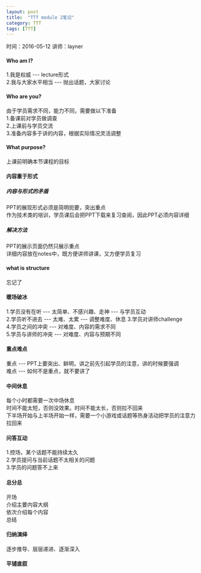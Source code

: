 ```yaml
---
layout: post
title:  "TTT module 2笔记"
category: TTT
tags: [TTT]
---
```


时间：2016-05-12  讲师：layner

#### Who am I?  
1.我是权威  ---  lecture形式  
2.我与大家水平相当  ---  抛出话题，大家讨论  
#### Who are you?  
由于学员需求不同，能力不同，需要做以下准备  
1.备课前对学员做调查  
2.上课前与学员交流  
3.准备内容多于讲的内容，根据实际情况灵活调整  
#### What purpose?  
上课前明确本节课程的目标  
#### 内容重于形式
##### 内容与形式的矛盾  
PPT的展现形式必须是简明扼要，突出重点  
作为技术类的培训，学员课后会把PPT下载来复习查阅，因此PPT必须内容详细  
##### 解决方法  
PPT的展示页面仍然只展示重点  
详细内容放在notes中，既方便讲师讲课，又方便学员复习  
#### what is structure
忘记了  
#### 暖场破冰
1.学员没有在听 --- 太简单、不感兴趣、走神 --- 与学员互动  
2.学员听不进去 --- 太难、太累 --- 调整难度、休息
3.学员对讲师challenge  
4.学员之间的冲突 --- 对难度、内容的需求不同  
5.学员与讲师的冲突 --- 对难度、内容与预期不同  
#### 重点难点  
重点 --- PPT上要突出、鲜明，讲之前先引起学员的注意，讲的时候要强调  
难点 --- 如何不是重点，就不要讲了  
#### 中间休息
每个小时都需要一次中场休息  
时间不能太短，否则没效果。时间不能太长，否则拉不回来  
下半场开始与上半场开始一样，需要一个小游戏或话题等热身活动把学员的注意力拉回来  
#### 问答互动
1.控场，某个话题不能持续太久  
2.学员提问与当前话题不太相关的问题  
3.学员的问题答不上来  
#### 总分总
开场    
介绍主要内容大纲    
依次介绍每个内容    
总结    
#### 归纳演绎
逐步推导、层层递进、逐渐深入    
#### 平铺直叙
